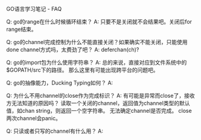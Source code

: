 GO语言学习笔记 - FAQ

Q: go的range在什么时候循环结束？
A: 只要不是关闭就不会结果吧。关闭后for range结束。


Q: go的channel完成控制为什么不能直接关闭？如果确实不能关闭，只能使用done channel方式吗，太费劲了吧？
A: deferchan(ch)?

Q: go的import包为什么使用字符串？
A: 总的来说，直接对应到文件系统中的$GOPATH/src下的路径。
   那么这里有可能出现跨平台的问题吧。

Q: go的抽像能力，Ducking Typing如何？
A: 

Q: 为什么不用channel的close作为完成标识？
A: 有可能是异常而close了，接收方无法知道的原因吗？
读取一个关闭的channel，返回值为channel类型的默认值，如chan string，则返回一个空字符串。
无法确定channel是否完成。
close两次channel会panic。

Q: 只读或者只写的channel有什么用？
A: 





